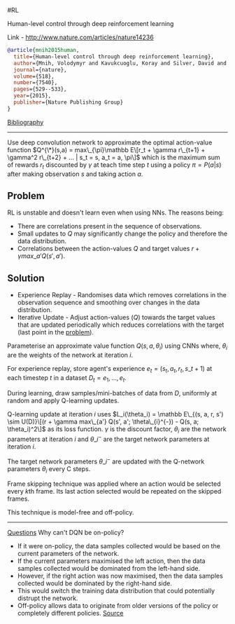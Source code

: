 \#RL

Human-level control through deep reinforcement learning

Link - http://www.nature.com/articles/nature14236

````bibtex
@article{mnih2015human,
  title={Human-level control through deep reinforcement learning},
  author={Mnih, Volodymyr and Kavukcuoglu, Koray and Silver, David and Rusu, Andrei A and Veness, Joel and Bellemare, Marc G and Graves, Alex and Riedmiller, Martin and Fidjeland, Andreas K and Ostrovski, Georg and others},
  journal={nature},
  volume={518},
  number={7540},
  pages={529--533},
  year={2015},
  publisher={Nature Publishing Group}
}
````

[Bibliography](../Bibliography.md)

---

Use deep convolution network to approximate the optimal action-value function
$Q^{\*}(s,a) = max\_{\pi}\mathbb E\[r_t + \gamma r\_{t+1} + \gamma^2 r\_{t+2} + ... | s_t = s, a_t = a, \pi\]$
which is the maximum sum of rewards $r_t$ discounted by $\gamma$ at teach time step $t$ using a policy $\pi = P(a|s)$ after making observation $s$ and taking action $a$.

## Problem

RL is unstable and doesn't learn even when using NNs. The reasons being:

* There are correlations present in the sequence of observations.
* Small updates to $Q$ may significantly change the policy and therefore the data distribution.
* Correlations between the action-values $Q$ and target values $r + \gamma max\_{a'}Q(s', a')$.

## Solution

* Experience Replay - Randomises data which removes correlations in the observation sequence and smoothing over changes in the data distribution.
* Iterative Update - Adjust action-values ($Q$) towards the target values that are updated periodically which reduces correlations with the target (last point in the [problem](##Problem)).

Parameterise an approximate value function $Q(s, a, \theta_i)$ using CNNs where, $\theta_i$ are the weights of the network at iteration $i$.

For experience replay, store agent's experience $e_t = (s_t, a_t, r_t, s\_{t+1})$ at each timestep $t$ in a dataset $D_t = {e_1, ..., e_t}$.

During learning, draw samples/mini-batches of data from $D$, uniformly at random and apply Q-learning updates.

Q-learning update at iteration $i$ uses
$L_i(\theta_i) = \mathbb E\_{(s, a, r, s') \sim U(D)}\[(r + \gamma max\_{a'} Q(s', a'; \theta\_{i}^{-}) - Q(s, a; \theta_i)^2\]$ 
as its loss function.
$\gamma$ is the discount factor, $\theta_i$ are the network parameters at iteration $i$ and $\theta\_{i}^{-}$ are the target network parameters at iteration $i$.

The target network parameters $\theta\_{i}^{-}$ are updated with the Q-network parameters $\theta_i$ every C steps.

Frame skipping technique was applied where an action would be selected every $k$th frame. Its last action selected would be repeated on the skipped frames.

This technique is model-free and off-policy.

---

[Questions](../Questions.md)
Why can't DQN be on-policy?

* If it were on-policy, the data samples collected would be based on the current parameters of the network.
* If the current parameters maximised the left action, then the data samples collected would be dominated from the left-hand side.
* However, if the right action was now maximised, then the data samples collected would be dominated by the right-hand side.
* This would switch the training data distribution that could potentially distrupt the network.
* Off-policy allows data to originate from older versions of the policy or completely different policies. [Source](https://www.reddit.com/r/reinforcementlearning/comments/semedp/comment/hukd1vc/?utm_source=share&utm_medium=web2x&context=3)
